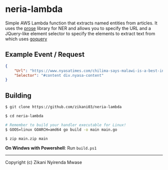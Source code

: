 neria-lambda
============

Simple AWS Lambda function that extracts named entities from articles. It uses the [prose](https://github.com/jdkato/prose) library for NER and allows you to specify the URL and a JQuery-like element selector to specify the elements to extract text from which uses [goquery](https://github.com/PuerkitoBio/goquery)

## Example Event / Request

```json
{
    "Url": "https://www.nyasatimes.com/chilima-says-malawi-is-a-best-investment-place-in-sadc-region-and-beyond/",
    "Selector": "#content div.nyasa-content"
}
```

## Building 

```sh
$ git clone https://github.com/zikani03/neria-lambda

$ cd neria-lambda

# Remember to build your handler executable for Linux!
$ GOOS=linux GOARCH=amd64 go build -o main main.go

$ zip main.zip main
```

**On Windws with Powershell**: Run `build.ps1`


---

Copyright (c) Zikani Nyirenda Mwase 